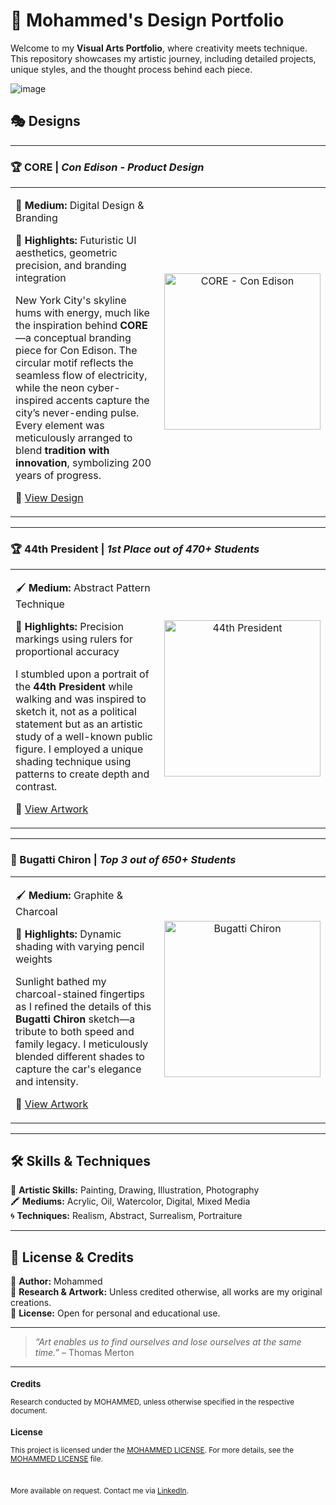# 🎨 Mohammed's Design Portfolio  

Welcome to my **Visual Arts Portfolio**, where creativity meets technique. This repository showcases my artistic journey, including detailed projects, unique styles, and the thought process behind each piece. 


![image](https://github.com/user-attachments/assets/07430be0-2561-4d38-95ef-953b048f6a25)

## 🎭 Designs

---

### 🏆 CORE | *Con Edison - Product Design*  
<div align="center"> 
  <table> 
    <tr> 
      <td width="50%"> 
        <p>🎨 <strong>Medium:</strong> Digital Design & Branding</p> 
        <p>📌 <strong>Highlights:</strong> Futuristic UI aesthetics, geometric precision, and branding integration</p> 
        <p>New York City's skyline hums with energy, much like the inspiration behind <b>CORE</b>—a conceptual branding piece for Con Edison. The circular motif reflects the seamless flow of electricity, while the neon cyber-inspired accents capture the city’s never-ending pulse. Every element was meticulously arranged to blend <b>tradition with innovation</b>, symbolizing 200 years of progress.</p> 
<!--         <p>🔗 <a href="https://github.com/tech-moh-logy/Visual-Arts/tree/main/CORE">View Design</a></p>  -->
        <p>🔗 <a href="https://github.com/tech-moh-logy/Visual-Arts/tree/main/CORE">View Design</a></p> 
      </td> 
      <td width="50%" align="center"> <img src="https://github.com/user-attachments/assets/d4cb084d-97e8-4200-b82b-4d678725ad14" alt="CORE - Con Edison" width="250"> 
      </td> 
    </tr> 
  </table> 
</div>

---

### 🏆 44th President | *1st Place out of 470+ Students*  
<div align="center">
  <table>
    <tr>
      <td width="50%">
        <p>🖌️ <strong>Medium:</strong> Abstract Pattern Technique</p>
        <p>📌 <strong>Highlights:</strong> Precision markings using rulers for proportional accuracy</p>
        <p>I stumbled upon a portrait of the <b>44th President</b> while walking and was inspired to sketch it, not as a political statement but as an artistic study of a well-known public figure. I employed a unique shading technique using patterns to create depth and contrast.</p>
        <p>🔗 <a href="https://github.com/tech-moh-logy/Visual-Arts/tree/main/44th">View Artwork</a></p>
      </td>
      <td width="50%" align="center">
        <img src="https://github.com/tech-moh-logy/Visual-Arts/assets/132733865/0acd14a2-fdcf-4636-a28b-bcb9048fec11" alt="44th President" width="250">
      </td>
    </tr>
  </table>
</div>  

---

### 🏁 Bugatti Chiron | *Top 3 out of 650+ Students*  
<div align="center">
  <table>
    <tr>
      <td width="50%">
        <p>🖌️ <strong>Medium:</strong> Graphite & Charcoal</p>
        <p>📌 <strong>Highlights:</strong> Dynamic shading with varying pencil weights</p>
        <p>Sunlight bathed my charcoal-stained fingertips as I refined the details of this <b>Bugatti Chiron</b> sketch—a tribute to both speed and family legacy. I meticulously blended different shades to capture the car's elegance and intensity.</p>
        <p>🔗 <a href="https://github.com/tech-moh-logy/Visual-Arts/tree/main/Bugatti">View Artwork</a></p>
      </td>
      <td width="50%" align="center">
        <img src="https://github.com/tech-moh-logy/Visual-Arts/assets/132733865/b5ea8b1e-9acd-4ad5-b15d-05ff38e1fce1" alt="Bugatti Chiron" width="250">
      </td>
    </tr>
  </table>
</div>  

---

## 🛠️ Skills & Techniques  

🎨 **Artistic Skills:** Painting, Drawing, Illustration, Photography  
🖍️ **Mediums:** Acrylic, Oil, Watercolor, Digital, Mixed Media  
🌀 **Techniques:** Realism, Abstract, Surrealism, Portraiture  

---

## 📜 License & Credits  

🔹 **Author:** Mohammed  
🔹 **Research & Artwork:** Unless credited otherwise, all works are my original creations.  
🔹 **License:** Open for personal and educational use.  

---

> *“Art enables us to find ourselves and lose ourselves at the same time.”* – Thomas Merton  

---

<sub>
  
  ### Credits
  
  Research conducted by MOHAMMED, unless otherwise specified in the respective document.
  
  ### License
  
  This project is licensed under the [MOHAMMED LICENSE](https://github.com/tech-moh-logy/MOHAMMED-License/blob/main/README.md). For more details, see the [MOHAMMED LICENSE](https://github.com/tech-moh-logy/MOHAMMED-License/blob/main/README.md) file.

  <br>

  More available on request. Contact me via [LinkedIn](https://www.linkedin.com/in/mohtech/).
   
</sub>
